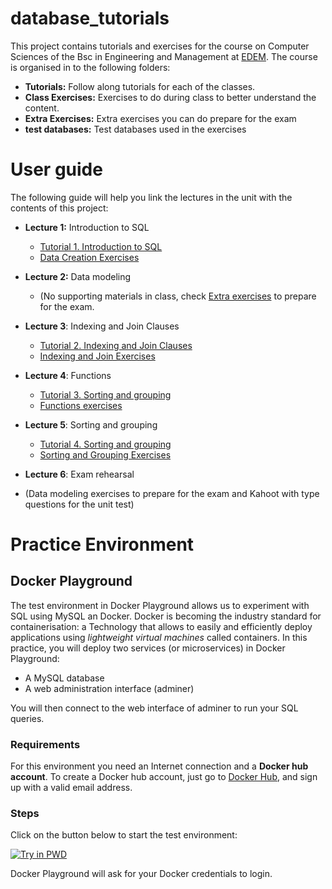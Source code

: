 # database_tutorials
This project contains tutorials and exercises for the course on Computer Sciences of the Bsc in Engineering and 
Management at [EDEM](https://edem.es/). 
The course is organised in to the following folders: 
- **Tutorials:** Follow along tutorials for each of the classes. 
- **Class Exercises:** Exercises to do during class to better understand the content.
- **Extra Exercises:** Extra exercises you can do prepare for the exam
- **test databases:** Test databases used in the exercises

# User guide
The following guide will help you link the lectures in the unit with the contents of this project: 

- **Lecture 1:** Introduction to SQL
   - [Tutorial 1. Introduction to SQL](https://github.com/ffraile/database_tutorials/blob/main/tutorials/1.%20Introduction%20to%20SQL.ipynb)
   - [Data Creation Exercises](https://github.com/ffraile/database_tutorials/blob/main/class%20exercises/1.%20Introduction%20to%20SQL.ipynb)
- **Lecture 2:** Data modeling
  - (No supporting materials in class, check [Extra exercises](https://github.com/ffraile/database_tutorials/tree/main/Extra%20Exercises) to prepare for the exam.

- **Lecture 3**: Indexing and Join Clauses
  - [Tutorial 2. Indexing and Join Clauses](https://github.com/ffraile/database_tutorials/blob/main/tutorials/2.%20Indexing%20and%20Join%20clauses.ipynb)
  - [Indexing and Join Exercises](https://github.com/ffraile/database_tutorials/blob/main/class%20exercises/2.%20Indexing%20and%20Join%20Operations.ipynb)

- **Lecture 4**: Functions
  - [Tutorial 3. Sorting and grouping](https://github.com/ffraile/database_tutorials/blob/main/tutorials/3.%20Data%20Type%20Functions.ipynb)
  - [Functions exercises](https://github.com/ffraile/database_tutorials/blob/main/class%20exercises/3.%20Functions.ipynb)

- **Lecture 5**: Sorting and grouping
  - [Tutorial 4. Sorting and grouping](https://github.com/ffraile/database_tutorials/blob/main/tutorials/4.%20Sorting%20and%20grouping.ipynb)
  - [Sorting and Grouping Exercises](https://github.com/ffraile/database_tutorials/blob/main/class%20exercises/4.%20Sorting%20and%20grouping.ipynb)

- **Lecture 6**: Exam rehearsal
- (Data modeling exercises to prepare for the exam and Kahoot with type questions for the unit test)

# Practice Environment
## Docker Playground
The test environment in Docker Playground allows us to experiment with SQL using MySQL an Docker. Docker is becoming 
the industry standard for containerisation: a Technology that allows to easily and efficiently deploy applications 
using *lightweight virtual machines* called containers. 
In this practice, you will deploy two services (or microservices) in Docker Playground:
- A MySQL database
- A web administration interface (adminer)

You will then connect to the web interface of adminer to run your SQL queries. 
### Requirements 
For this environment you need an Internet connection and a **Docker hub account**. To create a Docker hub account, just 
go to [Docker Hub](https://hub.docker.com/), and sign up with a valid email address. 

### Steps
Click on the button below to start the test environment: 

[![Try in PWD](https://raw.githubusercontent.com/play-with-docker/stacks/master/assets/images/button.png)](https://labs.play-with-docker.com/?stack=https://raw.githubusercontent.com/ffraile/database_tutorials/master/test_databases/stack.yml)

Docker Playground will ask for your Docker credentials to login. 
